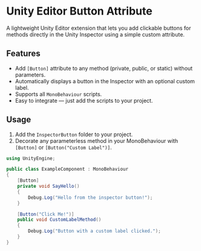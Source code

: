 # Unity Editor Button Attribute

A lightweight Unity Editor extension that lets you add clickable buttons for methods directly in the Unity Inspector using a simple custom attribute.

## Features

- Add `[Button]` attribute to any method (private, public, or static) without parameters.
- Automatically displays a button in the Inspector with an optional custom label.
- Supports all `MonoBehaviour` scripts.
- Easy to integrate — just add the scripts to your project.

## Usage

1. Add the `InspectorButton` folder to your project.
2. Decorate any parameterless method in your MonoBehaviour with `[Button]` or `[Button("Custom Label")]`.

```csharp
using UnityEngine;

public class ExampleComponent : MonoBehaviour
{
    [Button]
    private void SayHello()
    {
        Debug.Log("Hello from the inspector button!");
    }

    [Button("Click Me!")]
    public void CustomLabelMethod()
    {
        Debug.Log("Button with a custom label clicked.");
    }
}
